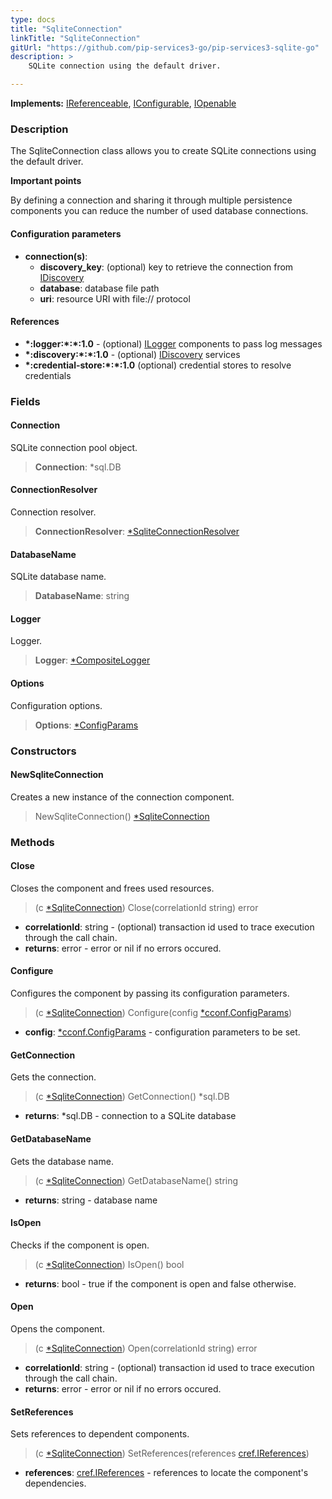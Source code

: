 ```yaml
---
type: docs
title: "SqliteConnection"
linkTitle: "SqliteConnection"
gitUrl: "https://github.com/pip-services3-go/pip-services3-sqlite-go"
description: >
    SQLite connection using the default driver.

---
```


**Implements:** [IReferenceable](../../../commons/refer/ireferenceable), [IConfigurable](../../../commons/config/iconfigurable),
[IOpenable](../../../commons/run/iopenable)

### Description
The SqliteConnection class allows you to create SQLite connections using the default driver.

**Important points**

By defining a connection and sharing it through multiple persistence components
you can reduce the number of used database connections.

#### Configuration parameters


- **connection(s)**:    
    - **discovery_key**: (optional) key to retrieve the connection from [IDiscovery](../../../components/connect/idiscovery)
    - **database**: database file path
    - **uri**: resource URI with file:// protocol


#### References
- **\*:logger:\*:\*:1.0** - (optional) [ILogger](../../../components/log/ilogger) components to pass log messages
- **\*:discovery:\*:\*:1.0** - (optional) [IDiscovery](../../../components/connect/idiscovery) services
- **\*:credential-store:\*:\*:1.0** (optional) credential stores to resolve credentials


### Fields

<span class="hide-title-link">


#### Connection
SQLite connection pool object.
> **Connection**: *sql.DB

#### ConnectionResolver
Connection resolver.
> **ConnectionResolver**: [*SqliteConnectionResolver](../sqlite_connection_resolver)

#### DatabaseName
SQLite database name.
> **DatabaseName**: string

#### Logger
Logger.
> **Logger**: [*CompositeLogger](../../../components/log/composite_logger)

#### Options
Configuration options.
> **Options**: [*ConfigParams](../../../commons/config/config_params)


</span>

### Constructors

#### NewSqliteConnection

Creates a new instance of the connection component.

> NewSqliteConnection() [*SqliteConnection]()


### Methods

#### Close
Closes the component and frees used resources.

> (c [*SqliteConnection]()) Close(correlationId string) error

- **correlationId**: string - (optional) transaction id used to trace execution through the call chain.
- **returns**: error - error or nil if no errors occured.


#### Configure
Configures the component by passing its configuration parameters.

> (c [*SqliteConnection]()) Configure(config [*cconf.ConfigParams](../../../commons/config/config_params))

- **config**: [*cconf.ConfigParams](../../../commons/config/config_params) - configuration parameters to be set.


#### GetConnection
Gets the connection.
> (c [*SqliteConnection]()) GetConnection() *sql.DB

- **returns**: *sql.DB - connection to a SQLite database


#### GetDatabaseName
Gets the database name.

> (c [*SqliteConnection]()) GetDatabaseName() string

- **returns**: string - database name


#### IsOpen
Checks if the component is open.

> (c [*SqliteConnection]()) IsOpen() bool

- **returns**: bool - true if the component is open and false otherwise.


#### Open
Opens the component.

> (c [*SqliteConnection]()) Open(correlationId string) error

- **correlationId**: string - (optional) transaction id used to trace execution through the call chain.
- **returns**: error - error or nil if no errors occured.

#### SetReferences
Sets references to dependent components.

> (c [*SqliteConnection]()) SetReferences(references [cref.IReferences](../../../commons/refer/ireferences))

- **references**: [cref.IReferences](../../../commons/refer/ireferences) - references to locate the component's dependencies.
